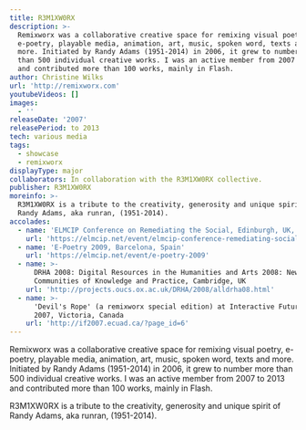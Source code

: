 ```yaml
---
title: R3M1XW0RX
description: >-
  Remixworx was a collaborative creative space for remixing visual poetry,
  e-poetry, playable media, animation, art, music, spoken word, texts and
  more. Initiated by Randy Adams (1951-2014) in 2006, it grew to number more
  than 500 individual creative works. I was an active member from 2007 to 2013
  and contributed more than 100 works, mainly in Flash.
author: Christine Wilks
url: 'http://remixworx.com'
youtubeVideos: []
images:
  - ''
releaseDate: '2007'
releasePeriod: to 2013
tech: various media
tags:
  - showcase
  - remixworx
displayType: major
collaborators: In collaboration with the R3M1XW0RX collective.
publisher: R3M1XW0RX
moreinfo: >-
  R3M1XW0RX is a tribute to the creativity, generosity and unique spirit of
  Randy Adams, aka runran, (1951-2014).
accolades:
  - name: 'ELMCIP Conference on Remediating the Social, Edinburgh, UK, 2012'
    url: 'https://elmcip.net/event/elmcip-conference-remediating-social'
  - name: 'E-Poetry 2009, Barcelona, Spain'
    url: 'https://elmcip.net/event/e-poetry-2009'
  - name: >-
      DRHA 2008: Digital Resources in the Humanities and Arts 2008: New
      Communities of Knowledge and Practice, Cambridge, UK
    url: 'http://projects.oucs.ox.ac.uk/DRHA/2008/alldrha08.html'
  - name: >-
      'Devil's Rope' (a remixworx special edition) at Interactive Futures
      2007, Victoria, Canada
    url: 'http://if2007.ecuad.ca/?page_id=6'
---
```



Remixworx was a collaborative creative space for remixing visual poetry, e-poetry, playable media, animation, art, music, spoken word, texts and more. Initiated by Randy Adams (1951-2014) in 2006, it grew to number more than 500 individual creative works. I was an active member from 2007 to 2013 and contributed more than 100 works, mainly in Flash.

R3M1XW0RX is a tribute to the creativity, generosity and unique spirit of Randy Adams, aka runran, (1951-2014).

